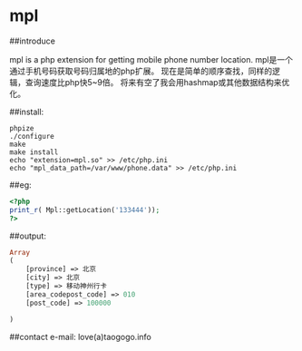 mpl
=====
##introduce

mpl is a php extension for getting mobile phone number location.
mpl是一个通过手机号码获取号码归属地的php扩展。
现在是简单的顺序查找，同样的逻辑，查询速度比php快5~9倍。
将来有空了我会用hashmap或其他数据结构来优化。

##install:
```shell
phpize
./configure 
make
make install
echo "extension=mpl.so" >> /etc/php.ini
echo "mpl_data_path=/var/www/phone.data" >> /etc/php.ini
```
##eg:
```php
<?php
print_r( Mpl::getLocation('133444'));
?>
```
##output:
```php
Array
(
    [province] => 北京
    [city] => 北京
    [type] => 移动神州行卡
    [area_codepost_code] => 010
    [post_code] => 100000

)
```

##contact
e-mail: love(a)taogogo.info